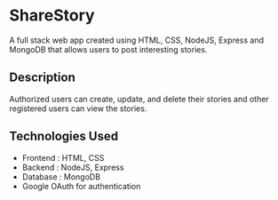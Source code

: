 # ShareStory

A full stack web app created using HTML, CSS, NodeJS, Express and MongoDB that allows users to post interesting stories.

## Description

Authorized users can create, update, and delete their stories and other registered users can view the stories.

## Technologies Used

* Frontend : HTML, CSS 
* Backend : NodeJS, Express
* Database : MongoDB
* Google OAuth for authentication


